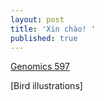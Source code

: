 ```yaml
---
layout: post
title: 'Xin chào! '
published: true
---
```

[Genomics 597](https://jiuntseng.github.io/genomics597/)

[Bird illustrations]
